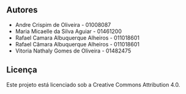 ## Autores
- Andre Crispim de Oliveira - 01008087
- Maria Micaelle da Silva Aguiar - 01461200
- Rafael Camara Albuquerque Alheiros - 011018601
- Rafael Câmara Albuquerque Alheiros - 011018601
- Vitoria Nathaly Gomes de Oliveira - 01482475
## Licença
Este projeto está licenciado sob a Creative Commons Attribution 4.0.